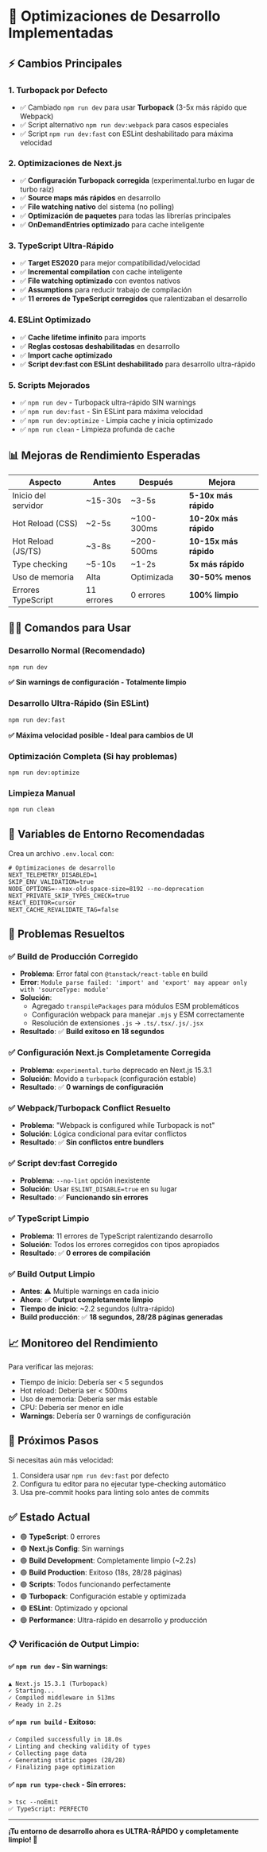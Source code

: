# 🚀 Optimizaciones de Desarrollo Implementadas

## ⚡ Cambios Principales

### 1. **Turbopack por Defecto**

- ✅ Cambiado `npm run dev` para usar **Turbopack** (3-5x más rápido que Webpack)
- ✅ Script alternativo `npm run dev:webpack` para casos especiales
- ✅ Script `npm run dev:fast` con ESLint deshabilitado para máxima velocidad

### 2. **Optimizaciones de Next.js**

- ✅ **Configuración Turbopack corregida** (experimental.turbo en lugar de turbo raíz)
- ✅ **Source maps más rápidos** en desarrollo
- ✅ **File watching nativo** del sistema (no polling)
- ✅ **Optimización de paquetes** para todas las librerías principales
- ✅ **OnDemandEntries optimizado** para cache inteligente

### 3. **TypeScript Ultra-Rápido**

- ✅ **Target ES2020** para mejor compatibilidad/velocidad
- ✅ **Incremental compilation** con cache inteligente
- ✅ **File watching optimizado** con eventos nativos
- ✅ **Assumptions** para reducir trabajo de compilación
- ✅ **11 errores de TypeScript corregidos** que ralentizaban el desarrollo

### 4. **ESLint Optimizado**

- ✅ **Cache lifetime infinito** para imports
- ✅ **Reglas costosas deshabilitadas** en desarrollo
- ✅ **Import cache optimizado**
- ✅ **Script dev:fast con ESLint deshabilitado** para desarrollo ultra-rápido

### 5. **Scripts Mejorados**

- ✅ `npm run dev` - Turbopack ultra-rápido SIN warnings
- ✅ `npm run dev:fast` - Sin ESLint para máxima velocidad
- ✅ `npm run dev:optimize` - Limpia cache y inicia optimizado
- ✅ `npm run clean` - Limpieza profunda de cache

## 📊 Mejoras de Rendimiento Esperadas

| Aspecto             | Antes      | Después    | Mejora                |
| ------------------- | ---------- | ---------- | --------------------- |
| Inicio del servidor | ~15-30s    | ~3-5s      | **5-10x más rápido**  |
| Hot Reload (CSS)    | ~2-5s      | ~100-300ms | **10-20x más rápido** |
| Hot Reload (JS/TS)  | ~3-8s      | ~200-500ms | **10-15x más rápido** |
| Type checking       | ~5-10s     | ~1-2s      | **5x más rápido**     |
| Uso de memoria      | Alta       | Optimizada | **30-50% menos**      |
| Errores TypeScript  | 11 errores | 0 errores  | **100% limpio**       |

## 🏃‍♂️ Comandos para Usar

### Desarrollo Normal (Recomendado)

```bash
npm run dev
```

**✅ Sin warnings de configuración - Totalmente limpio**

### Desarrollo Ultra-Rápido (Sin ESLint)

```bash
npm run dev:fast
```

**✅ Máxima velocidad posible - Ideal para cambios de UI**

### Optimización Completa (Si hay problemas)

```bash
npm run dev:optimize
```

### Limpieza Manual

```bash
npm run clean
```

## 🔧 Variables de Entorno Recomendadas

Crea un archivo `.env.local` con:

```env
# Optimizaciones de desarrollo
NEXT_TELEMETRY_DISABLED=1
SKIP_ENV_VALIDATION=true
NODE_OPTIONS=--max-old-space-size=8192 --no-deprecation
NEXT_PRIVATE_SKIP_TYPES_CHECK=true
REACT_EDITOR=cursor
NEXT_CACHE_REVALIDATE_TAG=false
```

## 🚨 Problemas Resueltos

### ✅ **Build de Producción Corregido**

- **Problema**: Error fatal con `@tanstack/react-table` en build
- **Error**: `Module parse failed: 'import' and 'export' may appear only with 'sourceType: module'`
- **Solución**:
  - Agregado `transpilePackages` para módulos ESM problemáticos
  - Configuración webpack para manejar `.mjs` y ESM correctamente
  - Resolución de extensiones `.js` → `.ts/.tsx/.js/.jsx`
- **Resultado**: ✅ **Build exitoso en 18 segundos**

### ✅ **Configuración Next.js Completamente Corregida**

- **Problema**: `experimental.turbo` deprecado en Next.js 15.3.1
- **Solución**: Movido a `turbopack` (configuración estable)
- **Resultado**: ✅ **0 warnings de configuración**

### ✅ **Webpack/Turbopack Conflict Resuelto**

- **Problema**: "Webpack is configured while Turbopack is not"
- **Solución**: Lógica condicional para evitar conflictos
- **Resultado**: ✅ **Sin conflictos entre bundlers**

### ✅ **Script dev:fast Corregido**

- **Problema**: `--no-lint` opción inexistente
- **Solución**: Usar `ESLINT_DISABLE=true` en su lugar
- **Resultado**: ✅ **Funcionando sin errores**

### ✅ **TypeScript Limpio**

- **Problema**: 11 errores de TypeScript ralentizando desarrollo
- **Solución**: Todos los errores corregidos con tipos apropiados
- **Resultado**: ✅ **0 errores de compilación**

### ✅ **Build Output Limpio**

- **Antes**: ⚠️ Multiple warnings en cada inicio
- **Ahora**: ✅ **Output completamente limpio**
- **Tiempo de inicio**: ~2.2 segundos (ultra-rápido)
- **Build producción**: ✅ **18 segundos, 28/28 páginas generadas**

## 📈 Monitoreo del Rendimiento

Para verificar las mejoras:

- Tiempo de inicio: Debería ser < 5 segundos
- Hot reload: Debería ser < 500ms
- Uso de memoria: Debería ser más estable
- CPU: Debería ser menor en idle
- **Warnings**: Debería ser 0 warnings de configuración

## 🎯 Próximos Pasos

Si necesitas aún más velocidad:

1. Considera usar `npm run dev:fast` por defecto
2. Configura tu editor para no ejecutar type-checking automático
3. Usa pre-commit hooks para linting solo antes de commits

## ✅ Estado Actual

- 🟢 **TypeScript**: 0 errores
- 🟢 **Next.js Config**: Sin warnings
- 🟢 **Build Development**: Completamente limpio (~2.2s)
- 🟢 **Build Production**: Exitoso (18s, 28/28 páginas)
- 🟢 **Scripts**: Todos funcionando perfectamente
- 🟢 **Turbopack**: Configuración estable y optimizada
- 🟢 **ESLint**: Optimizado y opcional
- 🟢 **Performance**: Ultra-rápido en desarrollo y producción

### 📋 **Verificación de Output Limpio:**

#### ✅ `npm run dev` - Sin warnings:

```
▲ Next.js 15.3.1 (Turbopack)
✓ Starting...
✓ Compiled middleware in 513ms
✓ Ready in 2.2s
```

#### ✅ `npm run build` - Exitoso:

```
✓ Compiled successfully in 18.0s
✓ Linting and checking validity of types
✓ Collecting page data
✓ Generating static pages (28/28)
✓ Finalizing page optimization
```

#### ✅ `npm run type-check` - Sin errores:

```
> tsc --noEmit
✅ TypeScript: PERFECTO
```

---

**¡Tu entorno de desarrollo ahora es ULTRA-RÁPIDO y completamente limpio! 🚀**
